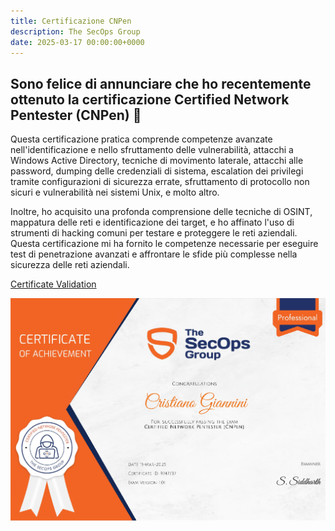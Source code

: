 ```yaml
---
title: Certificazione CNPen
description: The SecOps Group
date: 2025-03-17 00:00:00+0000
---
```


## Sono felice di annunciare che ho recentemente ottenuto la certificazione Certified Network Pentester (CNPen) 🎉

Questa certificazione pratica comprende competenze avanzate nell'identificazione e nello sfruttamento delle vulnerabilità, attacchi a Windows Active Directory, tecniche di movimento laterale, attacchi alle password, dumping delle credenziali di sistema, escalation dei privilegi tramite configurazioni di sicurezza errate, sfruttamento di protocollo non sicuri e vulnerabilità nei sistemi Unix, e molto altro.

Inoltre, ho acquisito una profonda comprensione delle tecniche di OSINT, mappatura delle reti e identificazione dei target, e ho affinato l'uso di strumenti di hacking comuni per testare e proteggere le reti aziendali. Questa certificazione mi ha fornito le competenze necessarie per eseguire test di penetrazione avanzati e affrontare le sfide più complesse nella sicurezza delle reti aziendali.


[Certificate Validation](https://secops.group/certificate-validation/)

![Image 1](CNPen.jpg)
